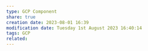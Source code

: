 ```yaml
---
type: GCP Component 
share: true
creation date: 2023-08-01 16:39
modification date: Tuesday 1st August 2023 16:40:14
tags: GCP
related:
---
```



